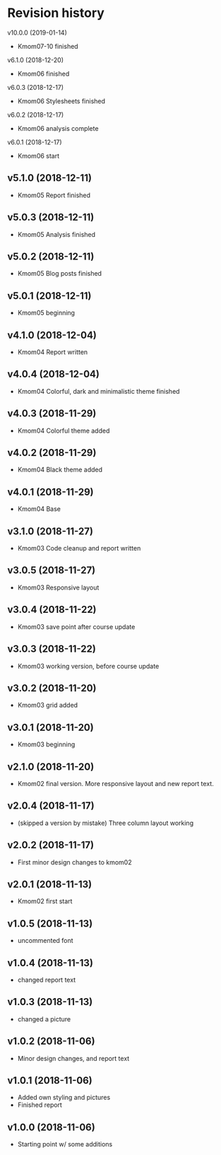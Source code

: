 Revision history
=======================
v10.0.0 (2019-01-14)
* Kmom07-10 finished

v6.1.0 (2018-12-20)
* Kmom06 finished

v6.0.3 (2018-12-17)
* Kmom06 Stylesheets finished

v6.0.2 (2018-12-17)
* Kmom06 analysis complete

v6.0.1 (2018-12-17)
* Kmom06 start

v5.1.0 (2018-12-11)
------------------------
* Kmom05 Report finished

v5.0.3 (2018-12-11)
------------------------
* Kmom05 Analysis finished

v5.0.2 (2018-12-11)
------------------------
* Kmom05 Blog posts finished

v5.0.1 (2018-12-11)
------------------------
* Kmom05 beginning

v4.1.0 (2018-12-04)
------------------------
* Kmom04 Report written

v4.0.4 (2018-12-04)
------------------------
* Kmom04 Colorful, dark and minimalistic theme finished

v4.0.3 (2018-11-29)
------------------------
* Kmom04 Colorful theme added

v4.0.2 (2018-11-29)
------------------------
* Kmom04 Black theme added

v4.0.1 (2018-11-29)
------------------------
* Kmom04 Base

v3.1.0 (2018-11-27)
------------------------
* Kmom03 Code cleanup and report written

v3.0.5 (2018-11-27)
------------------------
* Kmom03 Responsive layout

v3.0.4 (2018-11-22)
------------------------
* Kmom03 save point after course update

v3.0.3 (2018-11-22)
------------------------
* Kmom03 working version, before course update

v3.0.2 (2018-11-20)
------------------------
* Kmom03 grid added

v3.0.1 (2018-11-20)
------------------------
* Kmom03 beginning

v2.1.0 (2018-11-20)
------------------------
* Kmom02 final version. More responsive layout and new report text.

v2.0.4 (2018-11-17)
------------------------
* (skipped a version by mistake)
Three column layout working

v2.0.2 (2018-11-17)
------------------------
* First minor design changes to kmom02


v2.0.1 (2018-11-13)
------------------------
* Kmom02 first start


v1.0.5 (2018-11-13)
------------------------
* uncommented font


v1.0.4 (2018-11-13)
------------------------
* changed report text


v1.0.3 (2018-11-13)
------------------------
* changed a picture


v1.0.2 (2018-11-06)
------------------------
* Minor design changes, and report text


v1.0.1 (2018-11-06)
------------------------
* Added own styling and pictures
* Finished report


v1.0.0 (2018-11-06)
------------------------
* Starting point w/ some additions

